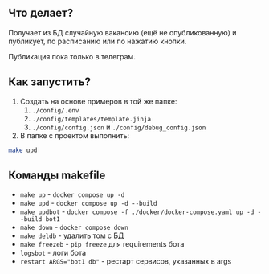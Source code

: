 ## Что делает?

Получает из БД случайную вакансию (ещё не опубликованную) и публикует,
по расписанию или по нажатию кнопки.

Публикация пока только в телеграм.

## Как запустить?

1. Создать на основе примеров в той же папке:
   1. `./config/.env`
   2. `./config/templates/template.jinja`
   3. `./config/config.json` и `./config/debug_config.json`
2. В папке с проектом выполнить:

```bash
make upd
```

## Команды makefile

* `make up` - `docker compose up -d`
* `make upd` - `docker compose up -d --build`
* `make updbot` - `docker compose -f ./docker/docker-compose.yaml up -d --build bot1`
* `make down` - `docker compose down`
* `make deldb` - удалить том с БД
* `make freezeb` - `pip freeze` для requirements бота
* `logsbot` - логи бота
* `restart ARGS="bot1 db"` - рестарт сервисов, указанных в args
